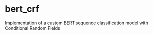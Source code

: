# bert_crf
Implementation of a custom BERT sequence classification model with Conditional Random Fields
